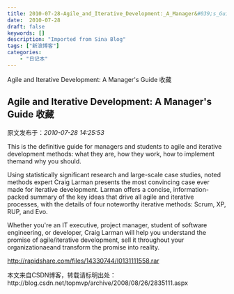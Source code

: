 ```yaml
---
title: 2010-07-28-Agile_and_Iterative_Development:_A_Manager&#039;s_Guide_收藏
date:  2010-07-28
draft: false
keywords: []
description: "Imported from Sina Blog"
tags: ["新浪博客"]
categories: 
    - "日记本"
---
```

Agile and Iterative Development: A Manager&#039;s Guide 收藏
## Agile and Iterative Development: A Manager&#039;s Guide 收藏

 原文发布于：*2010-07-28 14:25:53*

This is the definitive guide for managers and students to agile
and iterative development methods&#58; what they are,
how they work, how to implement themand why you should.

Using statistically significant research and large-scale case
studies, noted methods expert Craig Larman presents the most
convincing case ever made for iterative development. Larman offers
a concise, information-packed summary of the key ideas that drive
all agile and iterative processes, with the details of four
noteworthy iterative methods&#58; Scrum, XP, RUP, and
Evo.

Whether you're an IT executive, project manager, student of
software engineering, or developer, Craig Larman will help you
understand the promise of agile/iterative development, sell it
throughout your organizationaeand transform the promise into
reality.

[
http&#58;//rapidshare.com/files/14330744/I0131111558.rar](http&#58;//rapidshare.com/files/14330744/I0131111558.rar)

本文来自CSDN博客，转载请标明出处：http&#58;//blog.csdn.net/topmvp/archive/2008/08/26/2835111.aspx


